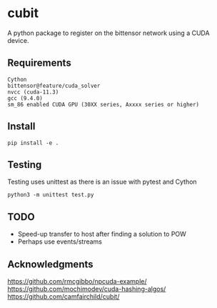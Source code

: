 # cubit

A python package to register on the bittensor network using a CUDA device.

## Requirements
    Cython
    bittensor@feature/cuda_solver  
    nvcc (cuda-11.3)
    gcc (9.4.0)
    sm_86 enabled CUDA GPU (30XX series, Axxxx series or higher)

## Install
`pip install -e .`
## Testing 
Testing uses unittest as there is an issue with pytest and Cython

`python3 -m unittest test.py`

## TODO
- Speed-up transfer to host after finding a solution to POW
- Perhaps use events/streams

## Acknowledgments
  
https://github.com/rmcgibbo/npcuda-example/  
https://github.com/mochimodev/cuda-hashing-algos/  
https://github.com/camfairchild/cubit/
